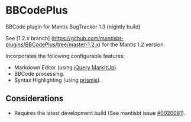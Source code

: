 BBCodePlus
=============
BBCode plugin for Mantis BugTracker 1.3 (nightly build)

See [1.2.x branch] (https://github.com/mantisbt-plugins/BBCodePlus/tree/master-1.2.x) for the Mantis 1.2 version.

Incorporates the following configurable features:

* Markdown Editor (using [jQuery MarkItUp](http://markitup.jaysalvat.com/home/)).
* BBCode processing.
* Syntax Highlighting (using [prismjs](http://prismjs.com/)).

Considerations
-------------------------
* Requires the latest development build (See mantisbt issue [#0020081](https://www.mantisbt.org/bugs/view.php?id=20081)).

